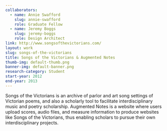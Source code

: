 ```yaml
---
collaborators: 
  - name: Annie Swafford
    slug: annie-swafford
    role: Graduate Fellow
  - name: Jeremy Boggs
    slug: jeremy-boggs
    role: Design Architect
link: http://www.songsofthevictorians.com/
layout: work
slug: songs-of-the-victorians
title: Songs of the Victorians & Augmented Notes
thumb-img: default-thumb.png
banner-img: default-banner.png
research-category: Student
start-year: 2012
end-year: 2013
---
```

Songs of the Victorians is an archive of parlor and art song settings of Victorian poems, and also a scholarly tool to facilitate interdisciplinary music and poetry scholarship. Augmented Notes is a website where users upload scores, audio files, and measure information to produce websites like Songs of the Victorians, thus enabling scholars to pursue their own interdisciplinary projects.